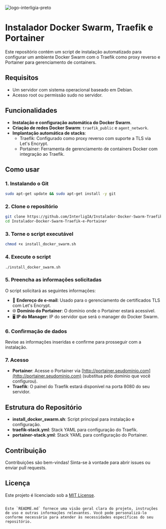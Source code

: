 
![logo-interligia-preto](https://github.com/user-attachments/assets/66634014-b7ac-497c-8a58-cf15185a6291)

# Instalador Docker Swarm, Traefik e Portainer

Este repositório contém um script de instalação automatizado para configurar um ambiente Docker Swarm com o Traefik como proxy reverso e Portainer para gerenciamento de containers.

## Requisitos

- Um servidor com sistema operacional baseado em Debian.
- Acesso root ou permissão sudo no servidor.

## Funcionalidades

- **Instalação e configuração automática do Docker Swarm**.
- **Criação de redes Docker Swarm**: `traefik_public` e `agent_network`.
- **Implantação automática de stacks**:
  - Traefik: Configurado como proxy reverso com suporte a TLS via Let's Encrypt.
  - Portainer: Ferramenta de gerenciamento de containers Docker com integração ao Traefik.

## Como usar
### 1. Instalando o Git

```bash
sudo apt-get update && sudo apt-get install -y git
```

### 2. Clone o repositório

```bash
git clone https://github.com/InterligIA/Instalador-Docker-Swarm-Traefik-e-Portainer.git
cd Instalador-Docker-Swarm-Traefik-e-Portainer
```

### 3. Torne o script executável

```bash
chmod +x install_docker_swarm.sh
```

### 4. Execute o script

```bash
./install_docker_swarm.sh
```

### 5. Preencha as informações solicitadas

O script solicitará as seguintes informações:

- 📧 **Endereço de e-mail**: Usado para o gerenciamento de certificados TLS com Let's Encrypt.
- 🌐 **Domínio do Portainer**: O domínio onde o Portainer estará acessível.
- 🖥️ **IP do Manager**: IP do servidor que será o manager do Docker Swarm.

### 6. Confirmação de dados

Revise as informações inseridas e confirme para prosseguir com a instalação.

### 7. Acesso

- **Portainer**: Acesse o Portainer via [http://portainer.seudominio.com](http://portainer.seudominio.com) (substitua pelo domínio que você configurou).
- **Traefik**: O painel do Traefik estará disponível na porta 8080 do seu servidor.

## Estrutura do Repositório

- **install_docker_swarm.sh**: Script principal para instalação e configuração.
- **traefik-stack.yml**: Stack YAML para configuração do Traefik.
- **portainer-stack.yml**: Stack YAML para configuração do Portainer.

## Contribuição

Contribuições são bem-vindas! Sinta-se à vontade para abrir issues ou enviar pull requests.

## Licença

Este projeto é licenciado sob a [MIT License](LICENSE).
```

Este `README.md` fornece uma visão geral clara do projeto, instruções de uso e outras informações relevantes. Você pode personalizá-lo conforme necessário para atender às necessidades específicas do seu repositório.
